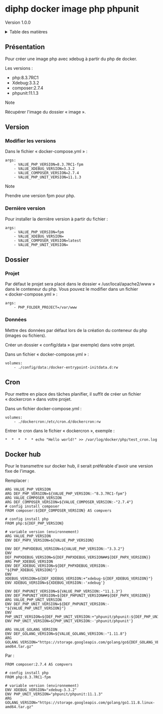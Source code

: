 # diphp docker image php phpunit <br />
Version 1.0.0

<details>
  <summary>Table des matières</summary>
  <ol>
    <li><a href="#Présentation">Présentation</a></li>
    <li>
        <a href="#Version">Version</a>
        <ul>
            <li><a href="#Modifier-les-versions">Modifier les versions</a></li>
            <li><a href="#Dernière-version">Dernière version</a></li>
        </ul>
    </li>
    <li>
        <a href="#Dossier">Dossier</a>
        <ul>
            <li><a href="#Projet">Projet</a></li>
            <li><a href="#Données">Donnés</a></li>
        </ul>
    </li>
    <li><a href="#Cron">Cron</a></li>
    <li><a href="#Docker-hub">Docker hub</a></li>
  </ol>
</details>

## Présentation

Pour créer une image php avec xdebug à partir du php de docker.

Les versions :
<ul>
  <li>php:8.3.7RC1</li>
  <li>Xdebug:3.3.2</li>
  <li>composer:2.7.4</li>
  <li>phpunit:11.1.3</li>
</ul>

> [!NOTE]
> Récupérer l'image du dossier « image ».

## Version

### Modifier les versions

Dans le fichier « docker-compose.yml » :

```
args:
    - VALUE_PHP_VERSION=8.3.7RC1-fpm
    - VALUE_XDEBUG_VERSION=3.3.2
    - VALUE_COMPOSER_VERSION=2.7.4
    - VALUE_PHP_UNIT_VERSION=11.1.3
```

> [!NOTE]
> Prendre une version fpm pour php.

### Dernière version

Pour installer la dernière version à partir du fichier :

```
args:
    - VALUE_PHP_VERSION=fpm
    - VALUE_XDEBUG_VERSION=
    - VALUE_COMPOSER_VERSION=latest
    - VALUE_PHP_UNIT_VERSION=
```

## Dossier

### Projet

Par défaut le projet sera placé dans le dossier « /usr/local/apache2/www » dans le conteneur du php.
Vous pouvez le modifier dans un fichier  « docker-compose.yml » :

```
args:
    - PHP_FOLDER_PROJECT=/var/www
```

### Données

Mettre des données par défaut lors de la création du conteneur du php (images ou fichiers).

Créer un dossier « config/data » (par exemple) dans votre projet.

Dans un fichier « docker-compose.yml » :
```
volumes:
    - ./config/data:/docker-entrypoint-initdata.d:rw
```

## Cron

Pour mettre en place des tâches planifier, il suffit de créer un fichier « dockercron » dans votre projet.

Dans un fichier docker-compose.yml :
```
volumes:
    - ./dockercron:/etc/cron.d/dockercron:rw
```

Entrer le cron dans le fichier « dockercron », exemple :
```
*  *  *  *  * echo "Hello world!" >> /var/log/docker/php/test_cron.log
```


## Docker hub

Pour le transmettre sur docker hub, il serait préférable d'avoir une version fixe de l'image.

Remplacer :
```
ARG VALUE_PHP_VERSION
ARG DEF_PHP_VERSION=${VALUE_PHP_VERSION:-"8.3.7RC1-fpm"}
ARG VALUE_COMPOSER_VERSION
ARG DEF_COMPOSER_VERSION=${VALUE_COMPOSER_VERSION:-"2.7.4"}
# config install composer
FROM composer:${DEF_COMPOSER_VERSION} AS compvers

# config install php
FROM php:${DEF_PHP_VERSION}

# variable version (environnement)
ARG VALUE_PHP_VERSION
ENV DEF_PHPX_VERSION=${VALUE_PHP_VERSION}

ENV DEF_PHPXDEBUG_VERSION=${VALUE_PHP_VERSION:-"3.3.2"}
ENV DEF_PHPXDEBUG_VERSION=${DEF_PHPXDEBUG_VERSION##${DEF_PHPX_VERSION}}
ARG PHP_XDEBUG_VERSION
ENV DEF_XDEBUG_VERSION=${DEF_PHPXDEBUG_VERSION:-"${PHP_XDEBUG_VERSION}"}
ENV XDEBUG_VERSION=${DEF_XDEBUG_VERSION:+"xdebug-${DEF_XDEBUG_VERSION}"}
ENV XDEBUG_VERSION=${XDEBUG_VERSION:-'xdebug'}

ENV DEF_PHPUNIT_VERSION=${VALUE_PHP_VERSION:-"11.1.3"}
ENV DEF_PHPUNIT_VERSION=${DEF_PHPUNIT_VERSION##${DEF_PHPX_VERSION}}
ARG VALUE_PHP_UNIT_VERSION
ENV DEF_PHP_UNIT_VERSION=${DEF_PHPUNIT_VERSION:-"${VALUE_PHP_UNIT_VERSION}"}
ENV PHP_UNIT_VERSION=${DEF_PHP_UNIT_VERSION:+"phpunit/phpunit:${DEF_PHP_UNIT_VERSION}"}
ENV PHP_UNIT_VERSION=${PHP_UNIT_VERSION:-'phpunit/phpunit'}

ARG VALUE_GOLANG_VERSION
ENV DEF_GOLANG_VERSION=${VALUE_GOLANG_VERSION:-"1.11.8"}
ARG GOLANG_VERSION="https://storage.googleapis.com/golang/go${DEF_GOLANG_VERSION}.linux-amd64.tar.gz"
```

Par :
```
FROM composer:2.7.4 AS compvers

# config install php
FROM php:8.3.7RC1-fpm

# variable version (environnement)
ENV XDEBUG_VERSION="xdebug-3.3.2"
ENV PHP_UNIT_VERSION="phpunit/phpunit:11.1.3"
ARG GOLANG_VERSION="https://storage.googleapis.com/golang/go1.11.8.linux-amd64.tar.gz"
```
